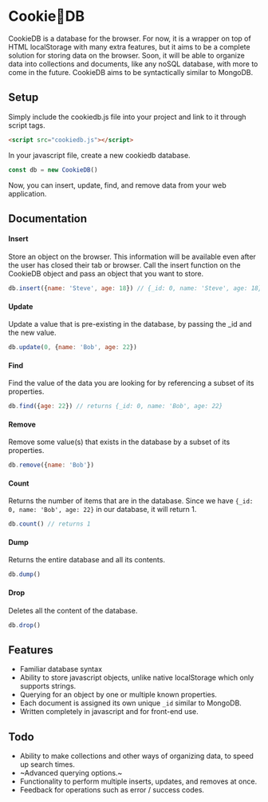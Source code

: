 # Cookie:cookie:DB

CookieDB is a database for the browser. For now, it is a wrapper on top of HTML localStorage with many extra features, but it aims to be a complete solution for storing data on the browser. Soon, it will be able to organize data into collections and documents, like any noSQL database, with more to come in the future. CookieDB aims to be syntactically similar to MongoDB.

## Setup
Simply include the cookiedb.js file into your project and link to it through script tags.

```html
<script src="cookiedb.js"></script>
```

In your javascript file, create a new cookiedb database.

```javascript
const db = new CookieDB()
```

Now, you can insert, update, find, and remove data from your web application.

## Documentation
#### Insert
Store an object on the browser. This information will be available even after the user has closed their tab or browser. Call the insert function on the CookieDB object and pass an object that you want to store.
```javascript
db.insert({name: 'Steve', age: 18}) // {_id: 0, name: 'Steve', age: 18}
```

#### Update
Update a value that is pre-existing in the database, by passing the _id and the new value.
```javascript
db.update(0, {name: 'Bob', age: 22})
```

#### Find
Find the value of the data you are looking for by referencing a subset of its properties.
```javascript
db.find({age: 22}) // returns {_id: 0, name: 'Bob', age: 22} 
```

#### Remove
Remove some value(s) that exists in the database by a subset of its properties.
```javascript
db.remove({name: 'Bob'})
```

#### Count
Returns the number of items that are in the database. Since we have `{_id: 0, name: 'Bob', age: 22}` in our database, it will return 1.
```javascript
db.count() // returns 1
```

#### Dump
Returns the entire database and all its contents.
```javascript
db.dump()
```

#### Drop
Deletes all the content of the database.
```javascript
db.drop()
```

## Features
* Familiar database syntax
* Ability to store javascript objects, unlike native localStorage which only supports strings.
* Querying for an object by one or multiple known properties.
* Each document is assigned its own unique `_id` similar to MongoDB.
* Written completely in javascript and for front-end use.

## Todo
* Ability to make collections and other ways of organizing data, to speed up search times.
* ~Advanced querying options.~
* Functionality to perform multiple inserts, updates, and removes at once.
* Feedback for operations such as error / success codes.
